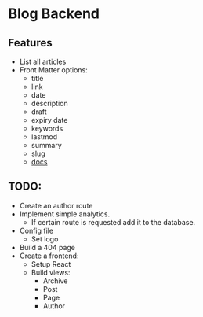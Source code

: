 # Blog Backend

## Features
- List all articles
- Front Matter options:
  - title
  - link
  - date
  - description
  - draft 
  - expiry date
  - keywords
  - lastmod
  - summary
  - slug
  - [docs](https://gohugo.io/content-management/front-matter/)
  

## TODO:
- Create an author route
- Implement simple analytics. 
  - If certain route is requested add it to the database.
- Config file
  - Set logo
- Build a 404 page
- Create a frontend:
  - Setup React
  - Build views:
    - Archive
    - Post
    - Page
    - Author
